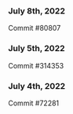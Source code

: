 ### July 8th, 2022

Commit #80807

### July 5th, 2022

Commit #314353


### July 4th, 2022

Commit #72281
